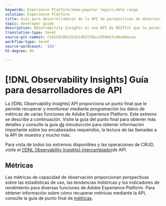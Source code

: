 ```yaml
---
keywords: Experience Platform;home;popular topics;date range
solution: Experience Platform
title: Guía para desarrolladores de la API de perspectivas de observación
topic: developer guide
description: Observability Insights es una API de RESTful que le permite exponer las métricas de observabilidad clave en Adobe Experience Platform. Estas métricas proporcionan perspectivas sobre las estadísticas de uso de la Plataforma, las comprobaciones de estado de los servicios de la Plataforma, las tendencias históricas y los indicadores de rendimiento de diversas funcionalidades de la Plataforma.
translation-type: tm+mt
source-git-commit: c5455dc0812b251483170ac19506d7c60ad4ecaa
workflow-type: tm+mt
source-wordcount: '154'
ht-degree: 0%

---
```



# [!DNL Observability Insights] Guía para desarrolladores de API

La [!DNL Observability Insights] API proporciona un punto final que le permite recuperar y monitorear mediante programación los datos de métricas de varias funciones de Adobe Experience Platform. Este extremo se describe a continuación. Visite la guía del punto final para obtener más detalles y consulte la guía [de](./getting-started.md) introducción para obtener información importante sobre los encabezados requeridos, la lectura de las llamadas a la API de muestra y mucho más.

Para vista de todos los extremos disponibles y las operaciones de CRUD, visite el [[!DNL Observability Insights] intercambiador](https://www.adobe.io/apis/experienceplatform/home/api-reference.html#!acpdr/swagger-specs/observability-insights.yaml)de API.

## Métricas

Las métricas de capacidad de observación proporcionan perspectivas sobre las estadísticas de uso, las tendencias históricas y los indicadores de rendimiento para diversas funciones de Adobe Experience Platform. Para obtener información sobre cómo recuperar métricas mediante la API, consulte la guía de punto final de [métricas](./metrics.md).